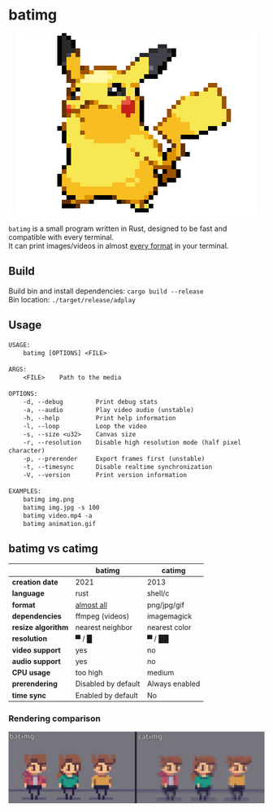 # batimg
<p align="center">
  <img src="./demo.gif">
</p>

`batimg` is a small program written in Rust, designed to be fast and compatible with every terminal.   
It can print images/videos in almost [every format](https://ffmpeg.org/ffmpeg-formats.html) in your terminal.

## Build
Build bin and install dependencies: `cargo build --release`  
Bin location: `./target/release/adplay`

## Usage
```
USAGE:
    batimg [OPTIONS] <FILE>

ARGS:
    <FILE>    Path to the media

OPTIONS:
    -d, --debug         Print debug stats
    -a, --audio         Play video audio (unstable)
    -h, --help          Print help information
    -l, --loop          Loop the video 
    -s, --size <u32>    Canvas size
    -r, --resolution    Disable high resolution mode (half pixel character)
    -p, --prerender     Export frames first (unstable)
    -t, --timesync      Disable realtime synchronization
    -V, --version       Print version information

EXAMPLES: 
    batimg img.png
    batimg img.jpg -s 100
    batimg video.mp4 -a
    batimg animation.gif
```

## batimg vs catimg

|                      | **batimg**                                           | **catimg**     |
|----------------------|------------------------------------------------------|----------------|
| **creation date**    | 2021                                                 | 2013           |
| **language**         | rust                                                 | shell/c        |
| **format**           | [almost all](https://ffmpeg.org/ffmpeg-formats.html) | png/jpg/gif    |
| **dependencies**     | ffmpeg (videos)                                      | imagemagick    |
| **resize algorithm** | nearest neighbor                                     | nearest color  |
| **resolution**       | ▀ / █                                                | ▀ / ██         |
| **video support**    | yes                                                  | no             |
| **audio support**    | yes                                                  | no             |
| **CPU usage**        | too high                                             | medium         |
| **prerendering**     | Disabled by default                                  | Always enabled |
| **time sync**        | Enabled by default                                   | No             |

### Rendering comparison

![Rendering comparison](rendering.gif)

